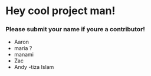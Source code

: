 # Hey cool project man!

### Please submit your name if youre a contributor!

- Aaron
- maria ?
- manami
- Zac
- Andy
-tiza
Islam

